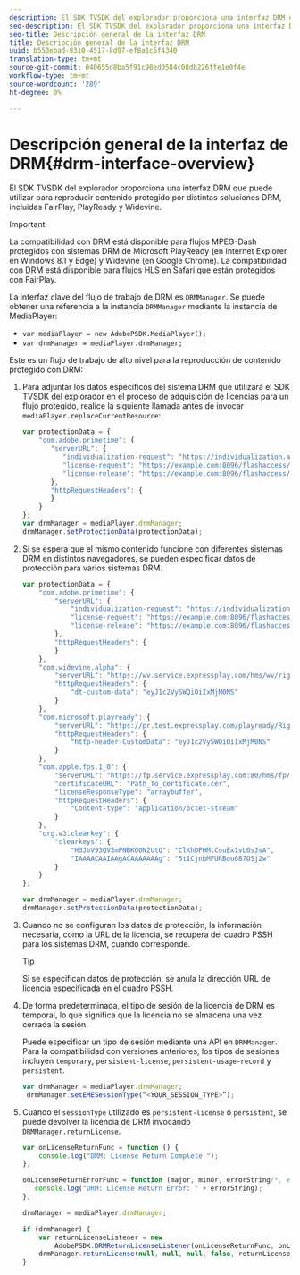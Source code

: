 ```yaml
---
description: El SDK TVSDK del explorador proporciona una interfaz DRM que puede utilizar para reproducir contenido protegido por distintas soluciones DRM, incluidas FairPlay, PlayReady y Widevine.
seo-description: El SDK TVSDK del explorador proporciona una interfaz DRM que puede utilizar para reproducir contenido protegido por distintas soluciones DRM, incluidas FairPlay, PlayReady y Widevine.
seo-title: Descripción general de la interfaz DRM
title: Descripción general de la interfaz DRM
uuid: b553ebad-8310-4517-8d97-ef8a1c5f4340
translation-type: tm+mt
source-git-commit: 040655d8ba5f91c98ed0584c08db226ffe1e0f4e
workflow-type: tm+mt
source-wordcount: '289'
ht-degree: 0%

---
```



# Descripción general de la interfaz de DRM{#drm-interface-overview}

El SDK TVSDK del explorador proporciona una interfaz DRM que puede utilizar para reproducir contenido protegido por distintas soluciones DRM, incluidas FairPlay, PlayReady y Widevine.

<!--<a id="section_59994F2059B245E996E0776214804A0A"></a>-->

>[!IMPORTANT]
>
>La compatibilidad con DRM está disponible para flujos MPEG-Dash protegidos con sistemas DRM de Microsoft PlayReady (en Internet Explorer en Windows 8.1 y Edge) y Widevine (en Google Chrome). La compatibilidad con DRM está disponible para flujos HLS en Safari que están protegidos con FairPlay.

La interfaz clave del flujo de trabajo de DRM es `DRMManager`. Se puede obtener una referencia a la instancia `DRMManager` mediante la instancia de MediaPlayer:

* `var mediaPlayer = new AdobePSDK.MediaPlayer();`
* `var drmManager = mediaPlayer.drmManager;`

<!--<a id="section_B7E8AD9A4D4F4BD9BA2A67ABC135D6F9"></a>-->

Este es un flujo de trabajo de alto nivel para la reproducción de contenido protegido con DRM:

1. Para adjuntar los datos específicos del sistema DRM que utilizará el SDK TVSDK del explorador en el proceso de adquisición de licencias para un flujo protegido, realice la siguiente llamada antes de invocar `mediaPlayer.replaceCurrentResource`:

   ```js
   var protectionData = { 
       "com.adobe.primetime": { 
          "serverURL": { 
             "individualization-request": "https://individualization.adobe.com/flashaccess/i15n/v5", 
             "license-request": "https://example.com:8096/flashaccess/req", 
             "license-release": "https://example.com:8096/flashaccess/req" 
          }, 
          "httpRequestHeaders": { 
          } 
       } 
   }; 
   var drmManager = mediaPlayer.drmManager; 
   drmManager.setProtectionData(protectionData);
   ```

1. Si se espera que el mismo contenido funcione con diferentes sistemas DRM en distintos navegadores, se pueden especificar datos de protección para varios sistemas DRM.

   ```js
   var protectionData = { 
       "com.adobe.primetime": { 
           "serverURL": { 
               "individualization-request": "https://individualization.adobe.com/flashaccess/i15n/v5", 
               "license-request": "https://example.com:8096/flashaccess/req", 
               "license-release": "https://example.com:8096/flashaccess/req" 
           }, 
           "httpRequestHeaders": { 
           } 
       }, 
       "com.widevine.alpha": { 
           "serverURL": "https://wv.service.expressplay.com/hms/wv/rights/?ExpressPlayToken=<token value>", 
           "httpRequestHeaders": { 
               "dt-custom-data": "eyJ1c2VySWQiOiIxMjM0NS" 
           } 
       }, 
       "com.microsoft.playready": { 
           "serverURL": "https://pr.test.expressplay.com/playready/RightsManager.asmx?ExpressPlayToken=<token value>", 
           "httpRequestHeaders": { 
               "http-header-CustomData": "eyJ1c2VySWQiOiIxMjM0NS" 
           } 
       }, 
       "com.apple.fps.1_0": { 
           "serverURL": "https://fp.service.expressplay.com:80/hms/fp/rights/?ExpressPlayToken=<token value>", 
           "certificateURL": "Path_To_certificate.cer", 
           "licenseResponseType": "arraybuffer", 
           "httpRequestHeaders": { 
               "Content-type": "application/octet-stream" 
           } 
       }, 
       "org.w3.clearkey": { 
           "clearkeys": { 
               "H3JbV93QV3mPNBKQON2UtQ": "ClKhDPHMtCouEx1vLGsJsA", 
               "IAAAACAAIAAgACAAAAAAAg": "5t1CjnbMFURBou087OSj2w" 
           } 
       } 
   }; 
   
   var drmManager = mediaPlayer.drmManager; 
   drmManager.setProtectionData(protectionData);
   ```

1. Cuando no se configuran los datos de protección, la información necesaria, como la URL de la licencia, se recupera del cuadro PSSH para los sistemas DRM, cuando corresponde.

   >[!TIP]
   >
   >Si se especifican datos de protección, se anula la dirección URL de licencia especificada en el cuadro PSSH.

1. De forma predeterminada, el tipo de sesión de la licencia de DRM es temporal, lo que significa que la licencia no se almacena una vez cerrada la sesión.

   Puede especificar un tipo de sesión mediante una API en `DRMManager`.  Para la compatibilidad con versiones anteriores, los tipos de sesiones incluyen `temporary`, `persistent-license`, `persistent-usage-record` y `persistent`.

   ```js
   var drmManager = mediaPlayer.drmManager; 
    drmManager.setEMESessionType(“<YOUR_SESSION_TYPE>”); 
   ```

1. Cuando el `sessionType` utilizado es `persistent-license` o `persistent`, se puede devolver la licencia de DRM invocando `DRMManager.returnLicense`.

   ```js
   var onLicenseReturnFunc = function () { 
       console.log("DRM: License Return Complete "); 
   }, 
   
   onLicenseReturnErrorFunc = function (major, minor, errorString/*, errorServerUrl*/) { 
      console.log("DRM: License Return Error: " + errorString); 
   }, 
   
   drmManager = mediaPlayer.drmManager; 
   
   if (drmManager) { 
       var returnLicenseListener = new  
           AdobePSDK.DRMReturnLicenseListener(onLicenseReturnFunc, onLicenseReturnErrorFunc); 
       drmManager.returnLicense(null, null, null, false, returnLicenseListener, drmLicense.session); 
   }
   ```

